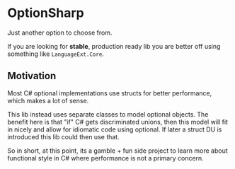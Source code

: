 # OptionSharp

Just another option to choose from.

If you are looking for **stable**, production ready lib you are better off using something like `LanguageExt.Core`.

## Motivation

Most C# optional implementations use structs for better performance, which makes a lot of sense. 

This lib instead uses separate classes to model optional objects. The benefit here is that "if" C# gets discriminated unions,
then this model will fit in nicely and allow for idiomatic code using optional. If later a struct DU is introduced this lib could then use that.

So in short, at this point, its a gamble + fun side project to learn more about functional style in C# where performance is not a primary concern.
